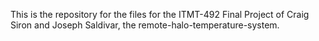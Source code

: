 This is the repository for the files for the ITMT-492 Final Project of Craig Siron and Joseph Saldivar, the remote-halo-temperature-system.  
